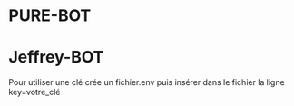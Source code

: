 # PURE-BOT
# Jeffrey-BOT

Pour utiliser une clé crée un fichier.env puis insérer dans le fichier la ligne
key=votre_clé
